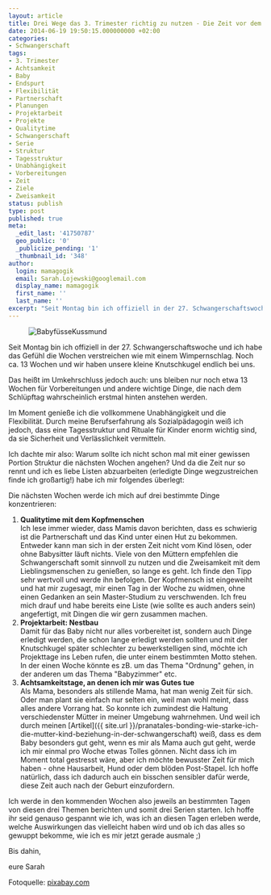 ```yaml
---
layout: article
title: Drei Wege das 3. Trimester richtig zu nutzen - Die Zeit vor dem Baby
date: 2014-06-19 19:50:15.000000000 +02:00
categories:
- Schwangerschaft
tags:
- 3. Trimester
- Achtsamkeit
- Baby
- Endspurt
- Flexibilität
- Partnerschaft
- Planungen
- Projektarbeit
- Projekte
- Qualitytime
- Schwangerschaft
- Serie
- Struktur
- Tagesstruktur
- Unabhängigkeit
- Vorbereitungen
- Zeit
- Ziele
- Zweisamkeit
status: publish
type: post
published: true
meta:
  _edit_last: '41750787'
  geo_public: '0'
  _publicize_pending: '1'
  _thumbnail_id: '348'
author:
  login: mamagogik
  email: Sarah.Lojewski@googlemail.com
  display_name: mamagogik
  first_name: ''
  last_name: ''
excerpt: "Seit Montag bin ich offiziell in der 27. Schwangerschaftswoche und ich habe das Gefühl die Wochen verstreichen wie mit einem Wimpernschlag. Noch ca. 13 Wochen und wir haben unsere kleine Knutschkugel endlich bei uns."
---
```

<figure>
	<img src="{{ site.url }}/images/babyfc3bcssekussmund-e1403022519124.jpg" alt="BabyfüsseKussmund" />
</figure>

Seit Montag bin ich offiziell in der 27. Schwangerschaftswoche und ich habe das Gefühl die Wochen verstreichen wie mit einem Wimpernschlag. Noch ca. 13 Wochen und wir haben unsere kleine Knutschkugel endlich bei uns.

Das heißt im Umkehrschluss jedoch auch: uns bleiben nur noch etwa 13 Wochen für Vorbereitungen und andere wichtige Dinge, die nach dem Schlüpftag wahrscheinlich erstmal hinten anstehen werden.

Im Moment genieße ich die vollkommene Unabhängigkeit und die Flexibilität. Durch meine Berufserfahrung als Sozialpädagogin weiß ich jedoch, dass eine Tagesstruktur und Rituale für Kinder enorm wichtig sind, da sie Sicherheit und Verlässlichkeit vermitteln.

Ich dachte mir also: Warum sollte ich nicht schon mal mit einer gewissen Portion Struktur die nächsten Wochen angehen? Und da die Zeit nur so rennt und ich es liebe Listen abzuarbeiten (erledigte Dinge wegzustreichen finde ich großartig!) habe ich mir folgendes überlegt:

Die nächsten Wochen werde ich mich auf drei bestimmte Dinge konzentrieren:

1.  **Qualitytime mit dem Kopfmenschen**  
    Ich lese immer wieder, dass Mamis davon berichten, dass es schwierig ist die Partnerschaft und das Kind unter einen Hut zu bekommen. Entweder kann man sich in der ersten Zeit nicht vom Kind lösen, oder ohne Babysitter läuft nichts. Viele von den Müttern empfehlen die Schwangerschaft somit sinnvoll zu nutzen und die Zweisamkeit mit dem Lieblingsmenschen zu genießen, so lange es geht. Ich finde den Tipp sehr wertvoll und werde ihn befolgen. Der Kopfmensch ist eingeweiht und hat mir zugesagt, mir einen Tag in der Woche zu widmen, ohne einen Gedanken an sein Master-Studium zu verschwenden. Ich freu mich drauf und habe bereits eine Liste (wie sollte es auch anders sein) angefertigt, mit Dingen die wir gern zusammen machen.
2.  **Projektarbeit: Nestbau**  
    Damit für das Baby nicht nur alles vorbereitet ist, sondern auch Dinge erledigt werden, die schon lange erledigt werden sollten und mit der Knutschkugel später schlechter zu bewerkstelligen sind, möchte ich Projekttage ins Leben rufen, die unter einem bestimmten Motto stehen. In der einen Woche könnte es zB. um das Thema "Ordnung" gehen, in der anderen um das Thema "Babyzimmer" etc.
3.  **Achtsamkeitstage, an denen ich mir was Gutes tue**  
    Als Mama, besonders als stillende Mama, hat man wenig Zeit für sich. Oder man plant sie einfach nur selten ein, weil man wohl meint, dass alles andere Vorrang hat. So konnte ich zumindest die Haltung verschiedenster Mütter in meiner Umgebung wahrnehmen. Und weil ich durch meinen [Artikel]({{ site.url }}/pranatales-bonding-wie-starke-ich-die-mutter-kind-beziehung-in-der-schwangerschaft) weiß, dass es dem Baby besonders gut geht, wenn es mir als Mama auch gut geht, werde ich mir einmal pro Woche etwas Tolles gönnen. Nicht dass ich im Moment total gestresst wäre, aber ich möchte bewusster Zeit für mich haben - ohne Hausarbeit, Hund oder dem blöden Post-Stapel. Ich hoffe natürlich, dass ich dadurch auch ein bisschen sensibler dafür werde, diese Zeit auch nach der Geburt einzufordern.

Ich werde in den kommenden Wochen also jeweils an bestimmten Tagen von diesen drei Themen berichten und somit drei Serien starten. Ich hoffe ihr seid genauso gespannt wie ich, was ich an diesen Tagen erleben werde, welche Auswirkungen das vielleicht haben wird und ob ich das alles so gewuppt bekomme, wie ich es mir jetzt gerade ausmale ;)

Bis dahin,

eure Sarah

Fotoquelle: [pixabay.com](http://www.pixabay.com)

